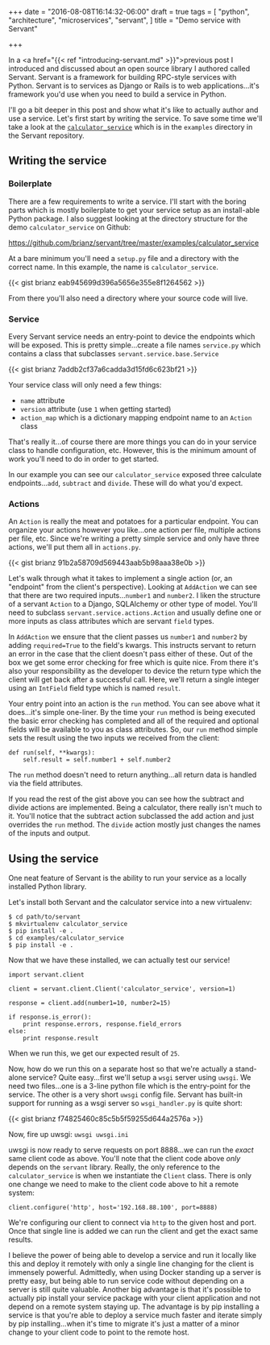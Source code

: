 +++
date = "2016-08-08T16:14:32-06:00"
draft = true
tags = [
    "python",
    "architecture",
    "microservices",
    "servant",
]
title = "Demo service with Servant"

+++

In a <a href="{{< ref "introducing-servant.md" >}}">previous post</a> I introduced and discussed
about an open source library I authored called Servant. Servant is a framework for building
RPC-style services with Python. Servant is to services as Django or Rails is to web
applications...it's framework you'd use when you need to build a service in Python.

I'll go a bit deeper in this post and show what it's like to actually author and use a service.
Let's first start by writing the service.  To save some time we'll take a look at the <a
href="https://github.com/brianz/servant/tree/master/examples/calculator_service">`calculator_service`</a>
which is in the `examples` directory in the Servant repository.

## Writing the service

### Boilerplate

There are a few requirements to write a service.  I'll start with the boring parts which is mostly
boilerplate to get your service setup as an install-able Python package. I also suggest looking at
the directory structure for the demo `calculator_service` on Github:

https://github.com/brianz/servant/tree/master/examples/calculator_service

At a bare minimum you'll need a `setup.py` file and a directory with the correct name.  In this
example, the name is `calculator_service`.

{{< gist brianz eab945699d396a5656e355e8f1264562 >}}

From there you'll also need a directory where your source code will live.

### Service

Every Servant service needs an entry-point to device the endpoints which will be exposed. This is
pretty simple...create a file names `service.py` which contains a class that subclasses
`servant.service.base.Service`

{{< gist brianz 7addb2cf37a6cadda3d15fd6c623bf21 >}}

Your service class will only need a few things:

- `name` attribute
- `version` attribute (use `1` when getting started)
- `action_map` which is a dictionary mapping endpoint name to an `Action` class

That's really it...of course there are more things you can do in your service class to handle
configuration, etc. However, this is the minimum amount of work you'll need to do in order to get
started.

In our example you can see our `calculator_service` exposed three calculate endpoints...`add`,
`subtract` and `divide`.  These will do what you'd expect.

### Actions

An `Action` is really the meat and potatoes for a particular endpoint. You can organize your
actions however you like...one action per file, multiple actions per file, etc.  Since we're
writing a pretty simple service and only have three actions, we'll put them all in `actions.py`.

{{< gist brianz 91b2a58709d569443aab5b98aaa38e0b >}}

Let's walk through what it takes to implement a single action (or, an "endpoint" from the client's
perspective).  Looking at `AddAction` we can see that there are two required inputs...`number1` and
`number2`. I liken the structure of a servant `Action` to a Django, SQLAlchemy or other type of
model.  You'll need to subclass `servant.service.actions.Action` and usually define one or more
inputs as class attributes which are servant `field` types.

In `AddAction` we ensure that the client passes us `number1` and `number2` by adding
`required=True` to the field's kwargs. This instructs servant to return an error in the case that
the client doesn't pass either of these. Out of the box we get some error checking for free which
is quite nice.  From there it's also your responsibility as the developer to device the return type
which the client will get back after a successful call.  Here, we'll return a single integer using
an `IntField` field type which is named `result`.

Your entry point into an action is the `run` method.  You can see above what it does...it's simple
one-liner.  By the time your `run` method is being executed the basic error checking has completed
and all of the required and optional fields will be available to you as class attributes.  So, our
`run` method simple sets the result using the two inputs we received from the client:

```
def run(self, **kwargs):
    self.result = self.number1 + self.number2
```

The `run` method doesn't need to return anything...all return data is handled via the field
attributes.

If you read the rest of the gist above you can see how the subtract and divide actions are
implemented. Being a calculator, there really isn't much to it.  You'll notice that the subtract
action subclassed the add action and just overrides the `run` method.  The `divide` action mostly
just changes the names of the inputs and output.

## Using the service

One neat feature of Servant is the ability to run your service as a locally installed Python
library.

Let's install both Servant and the calculator service into a new virtualenv:

```
$ cd path/to/servant
$ mkvirtualenv calculator_service
$ pip install -e .
$ cd examples/calculator_service
$ pip install -e .
```

Now that we have these installed, we can actually test our service!

```
import servant.client

client = servant.client.Client('calculator_service', version=1)

response = client.add(number1=10, number2=15)

if response.is_error():
    print response.errors, response.field_errors
else:
    print response.result
```

When we run this, we get our expected result of `25`.

Now, how do we run this on a separate host so that we're actually a stand-alone service?  Quite
easy...first we'll setup a `wsgi` server using `uwsgi`. We need two files...one is a 3-line python
file which is the entry-point for the service.  The other is a very short `uwsgi` config file.
Servant has built-in support for running as a wsgi server so `wsgi_handler.py` is quite short:

{{< gist brianz f74825460c85c5b5f59255d644a2576a >}}

Now, fire up uwsgi: `uwsgi uwsgi.ini`

uwsgi is now ready to serve requests on port 8888...we can run the *exact* same client code as
above.  You'll note that the client code above *only* depends on the `servant` library. Really, the
only reference to the `calculator_service` is when we instantiate the `Client` class.  There is
only one change we need to make to the client code above to hit a remote system:

```
client.configure('http', host='192.168.88.100', port=8888)
```

We're configuring our client to connect via `http` to the given host and port.  Once that single
line is added we can run the client and get the exact same results.

I believe the power of being able to develop a service and run it locally like this and deploy it
remotely with only a single line changing for the client is immensely powerful. Admittedly, when
using Docker standing up a server is pretty easy, but being able to run service code without
depending on a server is still quite valuable. Another big advantage is that it's possible to
actually pip install your service package with your client application and not depend on a remote
system staying up. The advantage is by pip installing a service is that you're able to deploy a
service much faster and iterate simply by pip installing...when it's time to migrate it's just a
matter of a minor change to your client code to point to the remote host.
